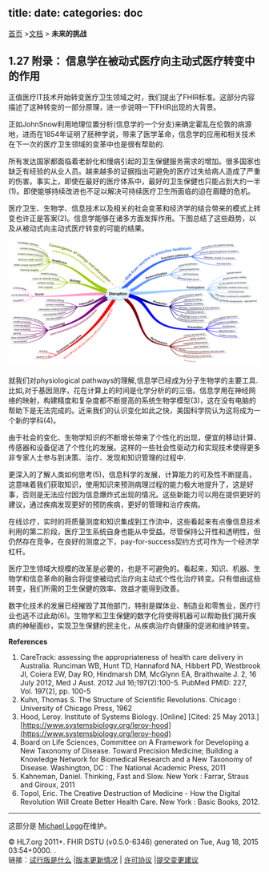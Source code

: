 title: 
date: 
categories: doc
---

  [首页](../home/index.html) >[文档](documentation.html) > **未来的挑战**	


## 1.27	附录： 信息学在被动式医疗向主动式医疗转变中的作用 

正值医疗IT技术开始转变医疗卫生领域之时，我们提出了FHIR标准。这部分内容描述了这种转变的一部分原理，进一步说明一下FHIR出现的大背景。  

正如JohnSnow利用地理位置分析(信息学的一个分支)来确定霍乱在伦敦的病源地，进而在1854年证明了胚种学说，带来了医学革命，信息学的应用和相关技术在下一次的医疗卫生领域的变革中也是很有帮助的.   

所有发达国家都面临着老龄化和慢病引起的卫生保健服务需求的增加。很多国家也缺乏有经验的从业人员。越来越多的证据指出可避免的医疗过失给病人造成了严重的伤害。事实上，即使在最好的医疗体系中，最好的卫生保健也只能占到大约一半(1)。即使能够持续改进也不足以解决可持续医疗卫生所面临的迫在眉睫的危机。   


医疗卫生、生物学、信息技术以及相关的社会变革和经济学的结合带来的模式上转变也许正是答案(2)。信息学能够在诸多方面发挥作用。下图总结了这些趋势，以及从被动式向主动式医疗转变的可能的结果。


![](../material/change.png)

就我们对physiological pathways的理解,信息学已经成为分子生物学的主要工具.比如,对于基因测序，花在计算上的时间是化学分析的的三倍。信息学用在神经网络的映射，构建精度和复杂度都不断提高的系统生物学模型(3)，这在没有电脑的帮助下是无法完成的。近来我们的认识变化如此之快，美国科学院认为这将成为一个新的学科(4)。 	


由于社会的变化、生物学知识的不断增长带来了个性化的出现，便宜的移动计算、传感器和设备促进了个性化的发展。这样的一些社会性驱动力和实现技术使得更多非专家人士参与到决策、治疗、发现和知识管理的过程中. 		


更深入的了解人类如何思考(5)，信息科学的发展，计算能力的可及性不断提高，这意味着我们获取知识，使用知识来预测病理过程的能力极大地提升了，这是好事，否则是无法应付因为信息爆炸式出现的情况。这些新能力可以用在提供更好的建议，通过疾病发现更好的预防疾病，更好的管理和治疗疾病。 

在线诊疗，实时的将质量测度和知识集成到工作流中，这些看起来有点像信息技术利用的第二阶段，医疗卫生系统自身也能从中受益。尽管保持公开性和透明性，但仍然存在竞争，在良好的测度之下，pay-for-success契约方式可作为一个经济学杠杆。

医疗卫生领域大规模的改革是必要的，也是不可避免的。看起来，知识、机器、生物学和信息革命的融合将促使被动式治疗向主动式个性化治疗转变。只有借由这些转变，我们所需的卫生保健的效率、效益才能得到改善。

数字化技术的发展已经摧毁了其他部门，特别是媒体业、制造业和零售业，医疗行业也逃不过此劫(6)。生物学和卫生保健的数字化将使得机器可以帮助我们揭开疾病的神秘面纱，实现卫生保健的民主化，从疾病治疗向健康的促进和维护转变。

**References**

1.  CareTrack: assessing the appropriateness of health care delivery in Australia. Runciman WB, Hunt TD,    Hannaford NA, Hibbert PD, Westbrook JI, Coiera EW, Day RO, Hindmarsh DM, McGlynn EA, Braithwaite J. 2,    16 July 2012, Med J Aust. 2012 Jul 16;197(2):100-5. PubMed PMID: 227, Vol. 197(2), pp. 100-5
2.  Kuhn, Thomas S. The Structure of Scientific Revolutions. Chicago : University of Chicago Press, 1962
3.  Hood, Leroy. Institute of Systems Biology. [Online] [Cited: 25 May 2013.] [https://www.systemsbiology.org/leroy-hood](https://www.systemsbiology.org/leroy-hood)
4.  Board on Life Sciences, Committee on A Framework for Developing a New Taxonomy of Disease. Toward Precision Medicine; Building a Knowledge Network for Biomedical Research and a New Taxonomy of Disease. Washington, DC : The National Academic Press, 2011
5.  Kahneman, Daniel. Thinking, Fast and Slow. New York : Farrar, Straus and Giroux, 2011
6.  Topol, Eric. The Creative Destruction of Medicine - How the Digital Revolution Will Create Better Health Care. New York : Basic Books, 2012.

* * *

这部分是 [Michael Legg](mailto:michael.legg@mlanda.com.au)在维护。	


&copy;  HL7.org 2011+. FHIR DSTU (v0.5.0-6346) generated on Tue, Aug 18, 2015 03:54+0000. \.  
  链接：[试行版是什么](http://hl7.org/implement/standards/fhir/dstu.html) |[版本更新情况](http://hl7.org/implement/standards/fhir/history.html) | [许可协议](http://hl7.org/implement/standards/fhir/license.html) |[提交变更建议](http://gforge.hl7.org/gf/project/fhir/tracker/?action=TrackerItemAdd&tracker_id=677)